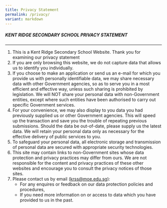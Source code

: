 ```yaml
---
title: Privacy Statement
permalink: /privacy/
variant: markdown
---
```

##### KENT RIDGE SECONDARY SCHOOL PRIVACY STATEMENT
----------------------------------

1.  This is a Kent Ridge Secondary School Website. Thank you for examining our privacy statement
2.	If you are only browsing this website, we do not capture data that allows us to identify you individually.
3.	If you choose to make an application or send us an e-mail for which you provide us with personally identifiable data, we may share necessary data with other Government agencies, so as to serve you in a most efficient and effective way, unless such sharing is prohibited by legislation. We will NOT share your personal data with non-Government entities, except where such entities have been authorised to carry out specific Government services.
4.	For your convenience, we may also display to you data you had previously supplied us or other Government agencies. This will speed up the transaction and save you the trouble of repeating previous submissions. Should the data be out-of-date, please supply us the latest data. We will retain your personal data only as necessary for the effective delivery of public services to you.
5.	To safeguard your personal data, all electronic storage and transmission of personal data are secured with appropriate security technologies.
6.	This site may contain links to non-Government sites whose data protection and privacy practices may differ from ours. We are not responsible for the content and privacy practices of these other websites and encourage you to consult the privacy notices of those sites.
7.  Please contact us by email (krss@moe.edu.sg):
    *   For any enquires or feedback on our data protection policies and procedures,
    *   If you need more information on or access to data which you have provided to us in the past.